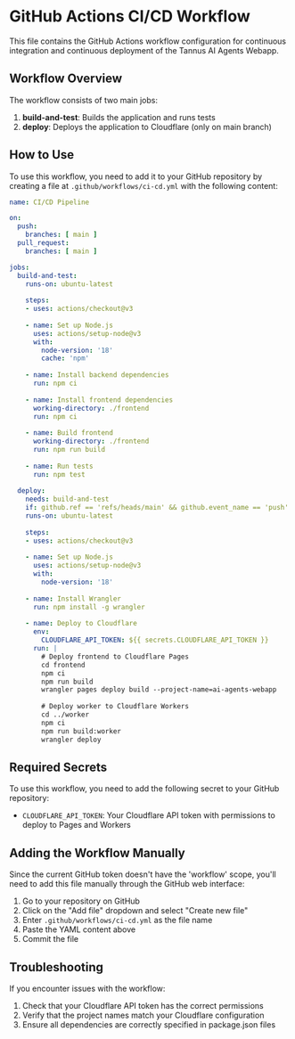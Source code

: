 # GitHub Actions CI/CD Workflow

This file contains the GitHub Actions workflow configuration for continuous integration and continuous deployment of the Tannus AI Agents Webapp.

## Workflow Overview

The workflow consists of two main jobs:

1. **build-and-test**: Builds the application and runs tests
2. **deploy**: Deploys the application to Cloudflare (only on main branch)

## How to Use

To use this workflow, you need to add it to your GitHub repository by creating a file at `.github/workflows/ci-cd.yml` with the following content:

```yaml
name: CI/CD Pipeline

on:
  push:
    branches: [ main ]
  pull_request:
    branches: [ main ]

jobs:
  build-and-test:
    runs-on: ubuntu-latest
    
    steps:
    - uses: actions/checkout@v3
    
    - name: Set up Node.js
      uses: actions/setup-node@v3
      with:
        node-version: '18'
        cache: 'npm'
    
    - name: Install backend dependencies
      run: npm ci
    
    - name: Install frontend dependencies
      working-directory: ./frontend
      run: npm ci
    
    - name: Build frontend
      working-directory: ./frontend
      run: npm run build
    
    - name: Run tests
      run: npm test
      
  deploy:
    needs: build-and-test
    if: github.ref == 'refs/heads/main' && github.event_name == 'push'
    runs-on: ubuntu-latest
    
    steps:
    - uses: actions/checkout@v3
    
    - name: Set up Node.js
      uses: actions/setup-node@v3
      with:
        node-version: '18'
    
    - name: Install Wrangler
      run: npm install -g wrangler
    
    - name: Deploy to Cloudflare
      env:
        CLOUDFLARE_API_TOKEN: ${{ secrets.CLOUDFLARE_API_TOKEN }}
      run: |
        # Deploy frontend to Cloudflare Pages
        cd frontend
        npm ci
        npm run build
        wrangler pages deploy build --project-name=ai-agents-webapp
        
        # Deploy worker to Cloudflare Workers
        cd ../worker
        npm ci
        npm run build:worker
        wrangler deploy
```

## Required Secrets

To use this workflow, you need to add the following secret to your GitHub repository:

- `CLOUDFLARE_API_TOKEN`: Your Cloudflare API token with permissions to deploy to Pages and Workers

## Adding the Workflow Manually

Since the current GitHub token doesn't have the 'workflow' scope, you'll need to add this file manually through the GitHub web interface:

1. Go to your repository on GitHub
2. Click on the "Add file" dropdown and select "Create new file"
3. Enter `.github/workflows/ci-cd.yml` as the file name
4. Paste the YAML content above
5. Commit the file

## Troubleshooting

If you encounter issues with the workflow:

1. Check that your Cloudflare API token has the correct permissions
2. Verify that the project names match your Cloudflare configuration
3. Ensure all dependencies are correctly specified in package.json files

